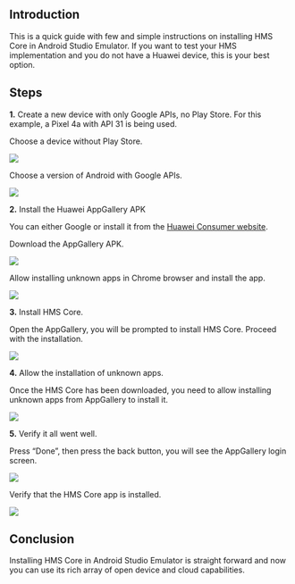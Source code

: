 ## Introduction

This is a quick guide with few and simple instructions on installing HMS Core in Android Studio Emulator. If you want to test your HMS implementation and you do not have a Huawei device, this is your best option.

## Steps

**1.** Create a new device with only Google APIs, no Play Store. For this example, a Pixel 4a with API 31 is being used.

Choose a device without Play Store.

![](assets/hms-core/hms_core_step_1.png)

Choose a version of Android with Google APIs.

![](assets/hms-core/hms_core_step_1.1.png)

**2.** Install the Huawei AppGallery APK

You can either Google or install it from the [Huawei Consumer website](http://consumer.huawei.com/en/mobileservices/appgallery/).

Download the AppGallery APK.

![](assets/hms-core/hms_core_step_2.png)

Allow installing unknown apps in Chrome browser and install the app.

![](assets/hms-core/hms_core_step_2.1.png)

**3.** Install HMS Core.

Open the AppGallery, you will be prompted to install HMS Core. Proceed with the installation.

![](assets/hms-core/hms_core_step_3.png)

**4.** Allow the installation of unknown apps.

Once the HMS Core has been downloaded, you need to allow installing unknown apps from AppGallery to install it.

![](assets/hms-core/hms_core_step_4.png)

**5.** Verify it all went well.

Press “Done”, then press the back button, you will see the AppGallery login screen.

![](assets/hms-core/hms_core_step_5.png)

Verify that the HMS Core app is installed.

![](assets/hms-core/hms_core_step_6.png)

## Conclusion

Installing HMS Core in Android Studio Emulator is straight forward and now you can use its rich array of open device and cloud capabilities. 
